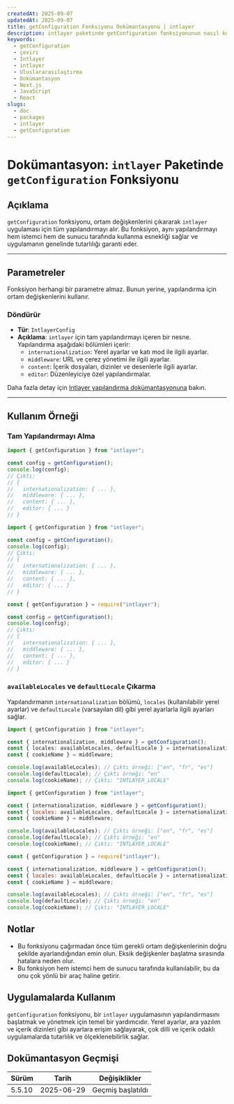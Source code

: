 ```yaml
---
createdAt: 2025-09-07
updatedAt: 2025-09-07
title: getConfiguration Fonksiyonu Dokümantasyonu | intlayer
description: intlayer paketinde getConfiguration fonksiyonunun nasıl kullanılacağını görün
keywords:
  - getConfiguration
  - çeviri
  - Intlayer
  - intlayer
  - Uluslararasılaştırma
  - Dokümantasyon
  - Next.js
  - JavaScript
  - React
slugs:
  - doc
  - packages
  - intlayer
  - getConfiguration
---
```


# Dokümantasyon: `intlayer` Paketinde `getConfiguration` Fonksiyonu

## Açıklama

`getConfiguration` fonksiyonu, ortam değişkenlerini çıkararak `intlayer` uygulaması için tüm yapılandırmayı alır. Bu fonksiyon, aynı yapılandırmayı hem istemci hem de sunucu tarafında kullanma esnekliği sağlar ve uygulamanın genelinde tutarlılığı garanti eder.

---

## Parametreler

Fonksiyon herhangi bir parametre almaz. Bunun yerine, yapılandırma için ortam değişkenlerini kullanır.

### Döndürür

- **Tür**: `IntlayerConfig`
- **Açıklama**: `intlayer` için tam yapılandırmayı içeren bir nesne. Yapılandırma aşağıdaki bölümleri içerir:
  - `internationalization`: Yerel ayarlar ve katı mod ile ilgili ayarlar.
  - `middleware`: URL ve çerez yönetimi ile ilgili ayarlar.
  - `content`: İçerik dosyaları, dizinler ve desenlerle ilgili ayarlar.
  - `editor`: Düzenleyiciye özel yapılandırmalar.

Daha fazla detay için [Intlayer yapılandırma dokümantasyonuna](https://github.com/aymericzip/intlayer/blob/main/docs/docs/en/configuration.md) bakın.

---

## Kullanım Örneği

### Tam Yapılandırmayı Alma

```typescript codeFormat="typescript"
import { getConfiguration } from "intlayer";

const config = getConfiguration();
console.log(config);
// Çıktı:
// {
//   internationalization: { ... },
//   middleware: { ... },
//   content: { ... },
//   editor: { ... }
// }
```

```javascript codeFormat="esm"
import { getConfiguration } from "intlayer";

const config = getConfiguration();
console.log(config);
// Çıktı:
// {
//   internationalization: { ... },
//   middleware: { ... },
//   content: { ... },
//   editor: { ... }
// }
```

```javascript codeFormat="commonjs"
const { getConfiguration } = require("intlayer");

const config = getConfiguration();
console.log(config);
// Çıktı:
// {
//   internationalization: { ... },
//   middleware: { ... },
//   content: { ... },
//   editor: { ... }
// }
```

### `availableLocales` ve `defaultLocale` Çıkarma

Yapılandırmanın `internationalization` bölümü, `locales` (kullanılabilir yerel ayarlar) ve `defaultLocale` (varsayılan dil) gibi yerel ayarlarla ilgili ayarları sağlar.

```typescript codeFormat="typescript"
import { getConfiguration } from "intlayer";

const { internationalization, middleware } = getConfiguration();
const { locales: availableLocales, defaultLocale } = internationalization;
const { cookieName } = middleware;

console.log(availableLocales); // Çıktı örneği: ["en", "fr", "es"]
console.log(defaultLocale); // Çıktı örneği: "en"
console.log(cookieName); // Çıktı: "INTLAYER_LOCALE"
```

```javascript codeFormat="esm"
import { getConfiguration } from "intlayer";

const { internationalization, middleware } = getConfiguration();
const { locales: availableLocales, defaultLocale } = internationalization;
const { cookieName } = middleware;

console.log(availableLocales); // Çıktı örneği: ["en", "fr", "es"]
console.log(defaultLocale); // Çıktı örneği: "en"
console.log(cookieName); // Çıktı: "INTLAYER_LOCALE"
```

```javascript codeFormat="commonjs"
const { getConfiguration } = require("intlayer");

const { internationalization, middleware } = getConfiguration();
const { locales: availableLocales, defaultLocale } = internationalization;
const { cookieName } = middleware;

console.log(availableLocales); // Çıktı örneği: ["en", "fr", "es"]
console.log(defaultLocale); // Çıktı örneği: "en"
console.log(cookieName); // Çıktı: "INTLAYER_LOCALE"
```

## Notlar

- Bu fonksiyonu çağırmadan önce tüm gerekli ortam değişkenlerinin doğru şekilde ayarlandığından emin olun. Eksik değişkenler başlatma sırasında hatalara neden olur.
- Bu fonksiyon hem istemci hem de sunucu tarafında kullanılabilir, bu da onu çok yönlü bir araç haline getirir.

## Uygulamalarda Kullanım

`getConfiguration` fonksiyonu, bir `intlayer` uygulamasının yapılandırmasını başlatmak ve yönetmek için temel bir yardımcıdır. Yerel ayarlar, ara yazılım ve içerik dizinleri gibi ayarlara erişim sağlayarak, çok dilli ve içerik odaklı uygulamalarda tutarlılık ve ölçeklenebilirlik sağlar.

## Dokümantasyon Geçmişi

| Sürüm  | Tarih      | Değişiklikler     |
| ------ | ---------- | ----------------- |
| 5.5.10 | 2025-06-29 | Geçmiş başlatıldı |

```

```
